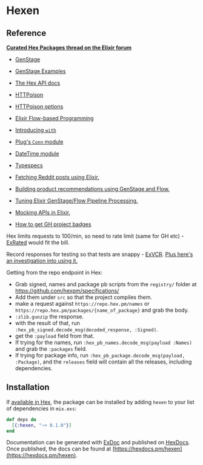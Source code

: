 # Hexen

## Reference

**[Curated Hex Packages thread on the Elixir forum](https://elixirforum.com/t/curated-hex-packages/1713)**

* [GenStage](https://hexdocs.pm/gen_stage/GenStage.html)
* [GenStage Examples](https://github.com/elixir-lang/gen_stage/tree/master/examples)
* [The Hex API docs](docs.hexpm.apiary.io/)
* [HTTPoison](https://github.com/edgurgel/httpoison)
* [HTTPoison options](http://elixirdistilled.com/post/httpoison_options/index.html)
* [Elixir Flow-based Programming](http://www.elixirfbp.org/)
* [Introducing `with`](https://gist.github.com/josevalim/8130b19eb62706e1ab37)
* [Plug's `Conn` module](https://github.com/elixir-lang/plug/blob/master/lib/plug/conn.ex)
* [DateTime module](https://hexdocs.pm/elixir/DateTime.html)
* [Typespecs](https://hexdocs.pm/elixir/typespecs.html)


* [Fetching Reddit posts using Elixir.](http://learningelixir.joekain.com/fetching-reddit-posts-from-elixir/)
* [Building product recommendations using GenStage and Flow.](https://10consulting.com/2017/01/20/building-product-recommendations-using-elixir-gen-stage-flow/)
* [Tuning Elixir GenStage/Flow Pipeline Processing.](http://teamon.eu/2016/tuning-elixir-genstage-flow-pipeline-processing/)
* [Mocking APIs in Elixir.](https://hashrocket.com/blog/posts/mocking-api-s-with-elixir)
* [How to get GH project badges](http://stackoverflow.com/questions/28804771/how-to-get-project-badge-via-github-api)


Hex limits requests to 100/min, so need to rate limit (same for GH etc) -
[ExRated](https://github.com/grempe/ex_rated) would fit the bill.

Record responses for testing so that tests are snappy - [ExVCR](https://github.com/parroty/exvcr).
[Plus here's an investigation into using it.](https://10consulting.com/2016/11/07/http-unit-tests-in-elixir-using-exvcr/)


Getting from the repo endpoint in Hex:

* Grab signed, names and package pb scripts from the `registry/` folder at https://github.com/hexpm/specifications/
* Add them under `src` so that the project compiles them.
* make a request against `https://repo.hex.pm/names` or `https://repo.hex.pm/packages/{name_of_package}` and grab the body.
* `:zlib.gunzip` the response.
*  with the result of that, run `:hex_pb_signed.decode_msg(decoded_response, :Signed)`.
* get the `:payload` field from that.
* If trying for the names, run `:hex_pb_names.decode_msg(payload :Names)` and grab the `:packages` field.
* If trying for package info, run `:hex_pb_package.decode_msg(payload, :Package)`, and the `releases` field will contain all the releases, including dependencies.

## Installation

If [available in Hex](https://hex.pm/docs/publish), the package can be installed
by adding `hexen` to your list of dependencies in `mix.exs`:

```elixir
def deps do
  [{:hexen, "~> 0.1.0"}]
end
```

Documentation can be generated with [ExDoc](https://github.com/elixir-lang/ex_doc)
and published on [HexDocs](https://hexdocs.pm). Once published, the docs can
be found at [https://hexdocs.pm/hexen](https://hexdocs.pm/hexen).
